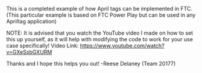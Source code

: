 This is a completed example of how April tags can be implemented in FTC. (This particular example is based on FTC Power Play but can be used in any Apriltag application)

NOTE: It is advised that you watch the YouTube video I made on how to set this up yourself, as it will help with modifying the code to work for your use case specifically!
Video Link: https://www.youtube.com/watch?v=GXeSsbGXURM

Thanks and I hope this helps you out!
-Reese Delaney (Team 20177)